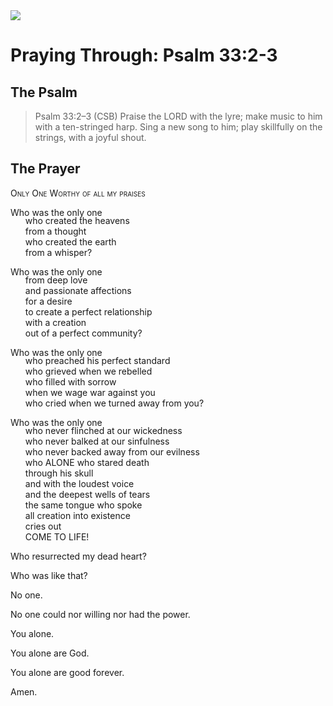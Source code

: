 <img class="intro-right" src="/images/art-paris-psalter.jpg">

<style>
  li {list-style-type: none;}
  p + ul {
    margin-top: -18px;
}
</style>

# Praying Through: Psalm 33:2-3

## The Psalm

>Psalm 33:2–3 (CSB)   Praise the LORD with the lyre; make music to him with a ten-stringed harp. Sing a new song to him; play skillfully on the strings, with a joyful shout.

## The Prayer

<div style="font-variant: small-caps;">
Only One Worthy of all my praises
</div>

Who was the only one
* who created the heavens
* from a thought
* who created the earth
* from a whisper?

Who was the only one
* from deep love
* and passionate affections
* for a desire
* to create a perfect relationship
* with a creation
* out of a perfect community?

Who was the only one
* who preached his perfect standard
* who grieved when we rebelled
* who filled with sorrow
*  when we wage war against you
* who cried when we turned away from you?

Who was the only one
* who never flinched at our wickedness
* who never balked at our sinfulness
* who never backed away from our evilness
* who ALONE who stared death
*  through his skull
*  and with the loudest voice
*  and the deepest wells of tears
*  the same tongue who spoke
*  all creation into existence
*  cries out
*  COME TO LIFE!

Who resurrected my dead heart?

Who was like that?

No one.

No one could nor willing nor had the power.

You alone.

You alone are God.

You alone are good forever.

Amen.
